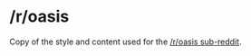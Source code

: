# /r/oasis

Copy of the style and content used for the [/r/oasis sub-reddit](https://www.reddit.com/r/oasis).
